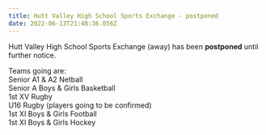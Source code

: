 ```yaml
---
title: Hutt Valley High School Sports Exchange - postponed
date: 2022-06-13T21:48:36.056Z
---
```

Hutt Valley High School Sports Exchange (away) has been **postponed** until further notice.

Teams going are:  
Senior A1 & A2 Netball  
Senior A Boys & Girls Basketball  
1st XV Rugby  
U16 Rugby (players going to be confirmed)  
1st XI Boys & Girls Football  
1st XI Boys & Girls Hockey